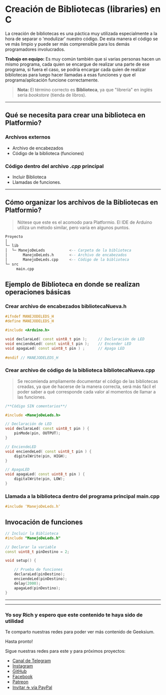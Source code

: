 # Creación de Bibliotecas (libraries) en C

La creación de bibliotecas es una páctica muy utilizada especialmente a la hora de separar o 'modulizar' nuestro código. De esta manera el código se ve más limpio y puede ser más comprensible para los demás programadores involucrados.

**Trabajo en equipo:** Es muy común también que si varias personas hacen un mismo programa, cada quien se encargue de realizar una parte de ese programa, si fuera el caso, se podría encargar cada quien de realizar bibliotecas para luego hacer llamadas a esas funciones y que el programa/aplicación funcione correctamente.

> **Nota:** El término correcto es **Biblioteca**, ya que "librería"  en inglés sería _bookstore_ (tienda de libros).

---

## Qué se necesita para crear una biblioteca en Platformio?

### Archivos externos

- Archivo de encabezados
- Código de la biblioteca (funciones)

### Código dentro del archivo _.cpp_ principal

- Incluir Biblioteca
- Llamadas de funciones.

---

## Cómo organizar los archivos de la **Bibliotecas** en Platformio?

> Nótese que este es el acomodo para Platformio. El IDE de Arduino utiliza un método similar, pero varía en algunos puntos.

``` sql
Proyecto
│
└─ lib
│  └─ ManejoDeLeds           <-- Carpeta de la biblioteca
│       ManejoDeLeds.h       <-- Archivo de encabezados
│       ManejoDeLeds.cpp     <-- Código de la biblioteca
└─ src
     main.cpp
```

## Ejemplo de Biblioteca en donde se realizan operaciones básicas

### Crear archivo de encabezados **bibliotecaNueva.h**

``` cpp
#ifndef MANEJODELEDS_H
#define MANEJODELEDS_H

#include <Arduino.h>

void declaraLed( const uint8_t pin );     // Declaración de LED
void enciendeLed( const uint8_t pin );    // Encender LED
void apagaLed( const uint8_t pin ) ;      // Apaga LED
  
#endif // MANEJODELEDS_H
```

### Crear archivo de código de la biblioteca **bibliotecaNueva.cpp**

> Se recomienda ampliamente documentar el código de las bibliotecas creadas, ya que de hacerse de la manera correcta, será más fácil el poder saber a qué corresponde cada valor al momentos de llamar a las funciones.

``` cpp
/**Código SIN comentarios**/

#include <ManejoDeLeds.h>

// Declaración de LED
void declaraLed( const uint8_t pin ) {
    pinMode(pin, OUTPUT);
} 

// EnciendeLED
void enciendeLed( const uint8_t pin ) {
    digitalWrite(pin, HIGH);
} 

// ApagaLED
void apagaLed( const uint8_t pin ) {
    digitalWrite(pin, LOW);
} 
```

### Llamada a la biblioteca dentro del programa principal **main.cpp**

``` cpp
#include ″ManejoDeLeds.h″
```

## Invocación de funciones

``` cpp
// Incluir la Biblioteca
#include "ManejoDeLeds.h"

// Declarar la variable
const uint8_t pinDestino = 2;

void setup() {

    // Prueba de funciones
    declaraLed(pinDestino);
    enciendeLed(pinDestino);
    delay(2000);
    apagaLed(pinDestino);
}
```
---



---

### Yo soy Rich y espero que este contenido te haya sido de utilidad

Te comparto nuestras redes para poder ver más contenido de Geeksium.

Hasta pronto!

Sigue nuestras redes para este y para próximos proyectos:

- [Canal de Telegram](https://t.me/geeksium)
- [Instagram](https://instagram.com/geeksium)
- [GitHub](https://github.com/geeksium)
- [Facebook](https://facebook.com/geeksium)
- [Patreon](https://patreon.com/geeksium)
- [Invitar ☕ vía PayPal](https://paypal.me/richglz?country.x=MX&locale.x=es_XC)
